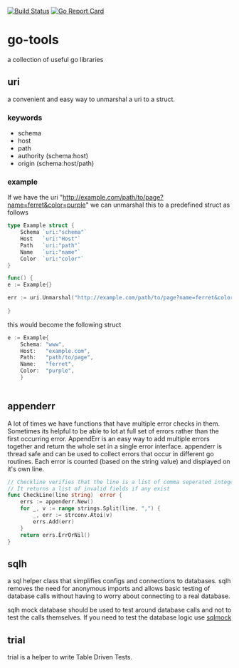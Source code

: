 [![Build Status](https://travis-ci.org/jbsmith7741/go-tools.svg?branch=master)](https://travis-ci.org/jbsmith7741/go-tools)
[![Go Report Card](https://goreportcard.com/badge/github.com/jbsmith7741/go-tools)](https://goreportcard.com/report/github.com/jbsmith7741/go-tools)

# go-tools
a collection of useful go libraries

## uri
a convenient and easy way to unmarshal a uri to a struct.
 
### keywords
- schema
- host
- path
- authority (schema:host)
- origin (schema:host/path)


### example
If we have the uri "http://example.com/path/to/page?name=ferret&color=purple" we can unmarshal this to a predefined struct as follows
``` go 
type Example struct {
    Schema `uri:"schema"`
    Host   `uri:"Host"`
    Path   `uri:"path"`
    Name   `uri:"name"`
    Color  `uri:"color"`
}

func() {
e := Example{}

err := uri.Unmarshal("http://example.com/path/to/page?name=ferret&color=purple", &e)
 
}
```
this would become the following struct 
``` go
e := Example{
    Schema: "www",
    Host:   "example.com",
    Path:   "path/to/page",
    Name:   "ferret",
    Color:  "purple",
    }
 
```

## appenderr
A lot of times we have functions that have multiple error checks in them. Sometimes its helpful to be able to lot at full set of errors rather than the first occurring error. AppendErr is an easy way to add multiple errors together and return the whole set in a single error interface. appenderr is thread safe and can be used to collect errors that occur in different go routines. Each error is counted (based on the string value) and displayed on it's own line.

``` go
// Checkline verifies that the line is a list of comma seperated integers.
// It returns a list of invalid fields if any exist
func CheckLine(line string)  error {
    errs := appenderr.New() 
    for _, v := range strings.Split(line, ",") {
        _, err := strconv.Atoi(v)
        errs.Add(err)
    }
    return errs.ErrOrNil()
}

```

## sqlh
a sql helper class that simplifies configs and connections to databases. sqlh removes the need for anonymous imports and allows basic testing of database calls without having to worry about connecting to a real database.

sqlh mock database should be used to test around database calls and not to test the calls themselves. If you need to test the database logic use [sqlmock](https://github.com/DATA-DOG/go-sqlmock)

## trial
trial is a helper to write Table Driven Tests.